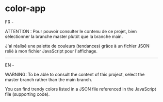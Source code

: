 # color-app

FR -

ATTENTION : Pour pouvoir consulter le contenu de ce projet, bien sélectionner la branche master plutôt que la branche main.

J'ai réalisé une palette de couleurs (tendances) grâce à un fichier JSON relié à mon fichier JavaScript pour l'affichage.

__________

EN -

WARNING: To be able to consult the content of this project, select the master branch rather than the main branch.

You can find trendy colors listed in a JSON file referenced in the JavaScript file (supporting code).
